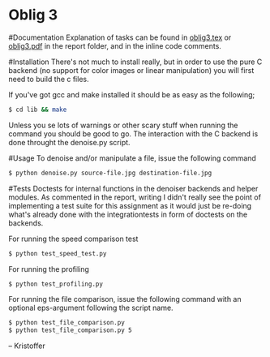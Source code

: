 Oblig 3
==================

#Documentation
Explanation of tasks can be found in [oblig3.tex](https://github.com/UiO-INF3331/INF3331-Kristoffer/tree/master/oblig3/report/oblig3.tex) or [oblig3.pdf](https://github.com/UiO-INF3331/INF3331-Kristoffer/raw/master/oblig3/report/oblig3.pdf) in the report folder, and in the inline code comments.

#Installation
There's not much to install really, but in order to use the pure C backend (no support for color images or linear manipulation) you will first need to build the c files.

If you've got gcc and make installed it should be as easy as the following;

```bash
$ cd lib && make
```

Unless you se lots of warnings or other scary stuff when running the command you should be good to go. The interaction with the C backend is done throught the denoise.py script.

#Usage
To denoise and/or manipulate a file, issue the following command

```bash
$ python denoise.py source-file.jpg destination-file.jpg
```

#Tests
Doctests for internal functions in the denoiser backends and helper modules. As commented in the report, writing I didn't really see the point of implementing a test suite for this assignment as it would just be re-doing what's already done with the integrationtests in form of doctests on the backends.

For running the speed comparison test
```bash
$ python test_speed_test.py
```

For running the profiling
```bash
$ python test_profiling.py
```

For running the file comparison, issue the following command with an optional eps-argument following the script name.
```bash
$ python test_file_comparison.py
$ python test_file_comparison.py 5
```

– Kristoffer
